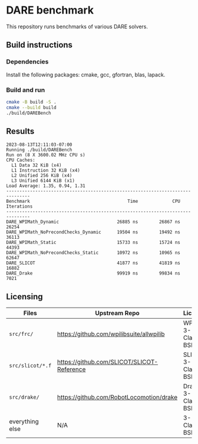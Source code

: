 # DARE benchmark

This repository runs benchmarks of various DARE solvers.

## Build instructions

### Dependencies

Install the following packages: cmake, gcc, gfortran, blas, lapack.

### Build and run

```bash
cmake -B build -S .
cmake --build build
./build/DAREBench
```

## Results

```
2023-08-13T12:11:03-07:00
Running ./build/DAREBench
Run on (8 X 3600.02 MHz CPU s)
CPU Caches:
  L1 Data 32 KiB (x4)
  L1 Instruction 32 KiB (x4)
  L2 Unified 256 KiB (x4)
  L3 Unified 6144 KiB (x1)
Load Average: 1.35, 0.94, 1.31
-------------------------------------------------------------------------------
Benchmark                                     Time             CPU   Iterations
-------------------------------------------------------------------------------
DARE_WPIMath_Dynamic                      26885 ns        26867 ns        26254
DARE_WPIMath_NoPrecondChecks_Dynamic      19504 ns        19492 ns        36113
DARE_WPIMath_Static                       15733 ns        15724 ns        44393
DARE_WPIMath_NoPrecondChecks_Static       10972 ns        10965 ns        62647
DARE_SLICOT                               41877 ns        41819 ns        16882
DARE_Drake                                99919 ns        99834 ns         7021
```

## Licensing

|Files           |Upstream Repo                             |License            |
|----------------|------------------------------------------|-------------------|
|`src/frc/`      |https://github.com/wpilibsuite/allwpilib  |WPILib 3-Clause BSD|
|`src/slicot/*.f`|https://github.com/SLICOT/SLICOT-Reference|SLICOT 3-Clause BSD|
|`src/drake/`    |https://github.com/RobotLocomotion/drake  |Drake 3-Clause BSD |
|everything else |N/A                                       |3-Clause BSD       |
